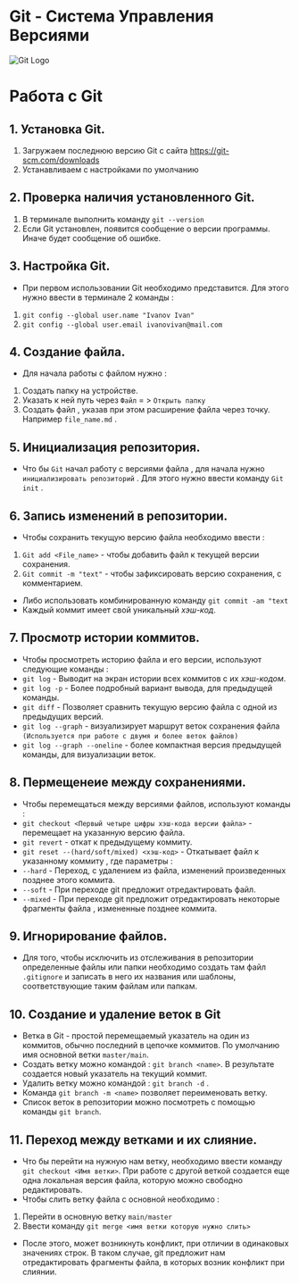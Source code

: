 # Git - Система Управления Версиями 
![Git Logo](Example.jpg.jpeg)

# Работа с Git 

## 1. Установка Git.

1. Загружаем последнюю версию Git с сайта https://git-scm.com/downloads
2.  Устанавливаем с настройками по умолчанию 

## 2. Проверка наличия установленного Git. 

1. В терминале выполнить команду `git --version`
2. Если Git установлен, появится сообщение о версии программы. Иначе будет сообщение об ошибке.

## 3. Настройка Git. 

* При первом использовании Git необходимо представится. 
Для этого нужно ввести в терминале 2 команды : 
1.  `git config --global user.name "Ivanov Ivan"`
2.  `git config --global user.email ivanovivan@mail.com`

## 4. Создание файла.

* Для начала работы с файлом нужно :
1. Создать папку на устройстве.
2. Указать к ней путь через `Файл` = > `Открыть папку`
3. Создать файл , указав при этом расширение файла через точку. Например `file_name.md` .

## 5.  Инициализация репозитория. 

* Что бы `Git` начал работу с версиями файла , для начала нужно `инициализировать репозиторий` . Для этого нужно ввести команду `Git init` .

## 6. Запись изменений в репозитории.

* Чтобы сохранить текущую версию файла необходимо ввести : 
1. `Git add <File_name>` - чтобы добавить файл к текущей версии сохранения.
2. `Git commit -m "text"` - чтобы зафиксировать версию сохранения, с комментарием.
* Либо использовать комбинированную команду `git commit -am "text`
* Каждый коммит имеет свой уникальный *хэш-код*.

## 7. Просмотр истории коммитов. 

* Чтобы просмотреть историю файла и его версии, используют следующие команды :
* `git log` - Выводит на экран истории всех коммитов с их *хэш-кодом*.
* `git log -p` - Более подробный вариант вывода, для предыдущей команды.
* `git diff` - Позволяет сравнить текущую версию файла с одной из предыдущих версий.
* `git log --graph` - визуализирует маршрут веток сохранения файла `(Используется при работе с двумя и более веток файлов)` 
* `git log --graph --oneline` - более компактная версия предыдущей команды, для визуализации веток. 

## 8. Пермещенеие между сохранениями. 

* Чтобы перемещаться между версиями файлов, используют команды :
* `git checkout <Первый четыре цифры хэш-кода версии файла>` - перемещает на указанную версию файла.
* `git revert` - откат к предыдущему коммиту.
* `git reset --(hard/soft/mixed) <хэш-код>` - Откатывает файл к указанному коммиту , где параметры :
* `--hard` - Переход, с удалением из файла, изменений произведенных позднее этого коммита.
* `--soft` - При переходе git предложит отредактировать файл.
* `--mixed` - При переходе git предложит отредактировать некоторые фрагменты файла , измененные позднее коммита.  

## 9. Игнорирование файлов.

* Для того, чтобы исключить из отслеживания в репозитории определенные файлы или папки необходимо создать там файл `.gitignore` и записать в него их названия или шаблоны, соответствующие таким файлам или папкам. 

## 10. Создание и удаление веток в Git

* Ветка в Git - простой перемещаемый указатель на один из коммитов, обычно последний в цепочке коммитов. По умолчанию имя основной ветки `master/main`. 
* Создать ветку можно командой : `git branch <name>`. В результате создается новый указатель на текущий коммит.
* Удалить ветку можно командой : `git branch -d` . 
* Команда `git branch -m <name>` позволяет переименовать ветку. 
* Список веток в репозитории можно посмотреть с помощью команды  `git branch`. 

## 11. Переход между ветками и их слияние.
* Что бы перейти на нужную нам ветку, необходимо ввести команду `git checkout <Имя ветки>`. При работе с другой веткой создается еще одна локальная версия файла, которую можно свободно редактировать.
* Чтобы слить ветку файла с основной необходимо :
1. Перейти в основную ветку `main/master`
2. Ввести команду `git merge <имя ветки которую нужно слить>`
* После этого, может возникнуть конфликт, при отличии в одинаковых значениях строк. В таком случае, git предложит нам отредактировать фрагменты файла, в которых возник конфликт при слиянии.

